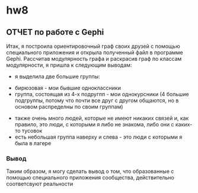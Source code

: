 # hw8
## ОТЧЕТ по работе с Gephi
Итак, я построила ориентировочный граф своих друзей с помощью специального приложения и открыла полученный файл в программе Gephi. 
Рассчитав модулярность графа и раскрасив граф по классам модулярности, я пришла к следующим выводам:
- я выделила две большие группы: 
* бирюзовая - мои бывшие одноклассники
* группа, состоящая из 4-х подругпп - мои однокурсники (4 большие подгруппы, потому что почти все друг с другом общаются, но в основом распределны по своим группам)
- также очень много людей, которые не имеют никаких связей и, как правило, это люди, с которыми я либо не знакома, либо они с каких-то тусовок 
- есть небольшая группа наверху и слева - это люди с которыми я была в лагере

### Вывод
Таким образом, я могу сделать вывод о том, что образованные с помощью специального приложения сообщества, действительно соответсвуют реальности
